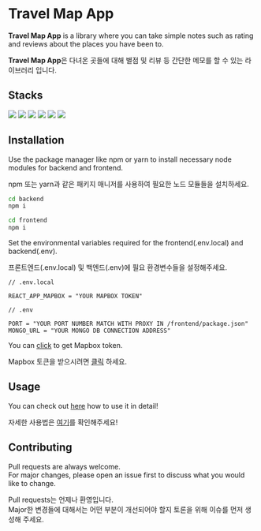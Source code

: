 # Travel Map App

**Travel Map App** is a library where you can take simple notes such as rating and reviews about the places you have been to.

**Travel Map App**은 다녀온 곳들에 대해 별점 및 리뷰 등 간단한 메모를 할 수 있는 라이브러리 입니다.

## Stacks

<img src="https://img.shields.io/badge/Mapbox-000000?style=flat-square&logo=Mapbox&logoColor=white"/>&nbsp;<img src="https://img.shields.io/badge/Node.js-339933?style=flat-square&logo=Node.js&logoColor=white"/>&nbsp;<img src="https://img.shields.io/badge/Express-000000?style=flat-square&logo=Express&logoColor=white"/>&nbsp;<img src="https://img.shields.io/badge/Mongoose-47A248?style=flat-square&logo=MongoDB&logoColor=white"/>&nbsp;<img src="https://img.shields.io/badge/React-61DAFB?style=flat-square&logo=React&logoColor=white"/>&nbsp;<img src="https://img.shields.io/badge/Typescript-3178C6?style=flat-square&logo=TypeScript&logoColor=white"/>

## Installation

Use the package manager like npm or yarn to install necessary node modules for backend and frontend.

npm 또는 yarn과 같은 패키지 매니저를 사용하여 필요한 노드 모듈들을 설치하세요.

```bash
cd backend
npm i
```

```bash
cd frontend
npm i
```

Set the environmental variables required for the frontend(.env.local) and backend(.env).

프론트엔드(.env.local) 및 백엔드(.env)에 필요 환경변수들을 설정해주세요.

```.env.local
// .env.local

REACT_APP_MAPBOX = "YOUR MAPBOX TOKEN"
```

```.env
// .env

PORT = "YOUR PORT NUMBER MATCH WITH PROXY IN /frontend/package.json"
MONGO_URL = "YOUR MONGO DB CONNECTION ADDRESS"
```

You can [click](https://https://www.mapbox.com/) to get Mapbox token.

Mapbox 토큰을 받으시려면 [클릭](https://https://www.mapbox.com/) 하세요.

## Usage

You can check out [here](https://https://www.mapbox.com/) how to use it in detail!

자세한 사용법은 [여기](https://https://www.mapbox.com/)를 확인해주세요!

## Contributing

Pull requests are always welcome.<br>
For major changes, please open an issue first to discuss what you would like to change.

Pull requests는 언제나 환영입니다.<br>
Major한 변경들에 대해서는 어떤 부분이 개선되어야 할지 토론을 위해 이슈를 먼저 생성해 주세요.
